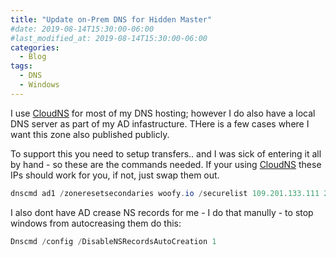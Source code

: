 ```yaml
---
title: "Update on-Prem DNS for Hidden Master"
#date: 2019-08-14T15:30:00-06:00
#last_modified_at: 2019-08-14T15:30:00-06:00
categories:
  - Blog
tags:
  - DNS
  - Windows
---
```


I use [CloudNS] for most of my DNS hosting; however I do also have a local DNS server as part of my AD infastructure. THere is a few cases where I want this zone also published publicly.

To support this you need to setup transfers.. and I was sick of entering it all by hand - so these are the commands needed. If your using [CloudNS] these IPs should work for you, if not, just swap them out.

``` powershell
dnscmd ad1 /zoneresetsecondaries woofy.io /securelist 109.201.133.111 209.58.140.85 54.36.26.145 185.206.180.104 185.136.96.66 185.136.97.66 185.136.98.66 185.136.99.66 185.206.180.193 /notifylist 109.201.133.111 209.58.140.85 54.36.26.145 185.206.180.104 185.136.96.66 185.136.97.66 185.136.98.66 185.136.99.66 185.206.180.193
```

I also dont have AD crease NS records for me - I do that manully - to stop windows from autocreasing them do this:

```powershell
Dnscmd /config /DisableNSRecordsAutoCreation 1
```


[CloudNS]: https://www.cloudns.net



